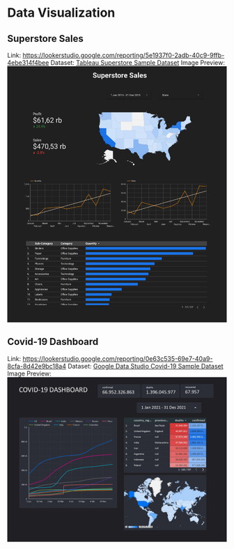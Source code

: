# Data Visualization

## Superstore Sales
Link: https://lookerstudio.google.com/reporting/5e1937f0-2adb-40c9-9ffb-4ebe314f4bee
Dataset: [Tableau Superstore Sample Dataset](https://community.tableau.com/s/question/0D54T00000CWeX8SAL/sample-superstore-sales-excelxls)
Image Preview:<br>
![Superstore Sales Preview](https://github.com/maditiyaputra/DataVisualization/blob/main/Superstore%20Sales/Superstore_Sales_page-0001.jpg)

## Covid-19 Dashboard
Link: https://lookerstudio.google.com/reporting/0e63c535-69e7-40a9-8cfa-8d42e9bc18a4
Dataset: [Google Data Studio Covid-19 Sample Dataset](https://lookerstudio.google.com/u/0/datasources/5ce46d8b-0d98-403a-bdbb-1648b7ee4390)
Image Preview:<br>
![Covid-19 Dashboard Preview](https://github.com/maditiyaputra/DataVisualization/blob/main/Covis-19%20Dashboard/Covid-19_Dashboard_page-0001.jpg)

